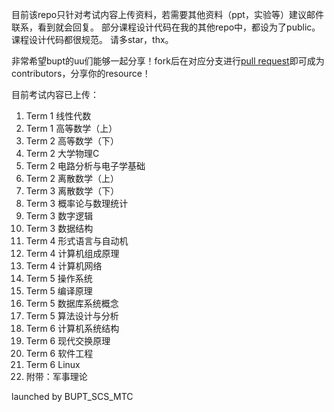 目前该repo只针对考试内容上传资料，若需要其他资料（ppt，实验等）建议邮件联系，看到就会回复。
部分课程设计代码在我的其他repo中，都设为了public。课程设计代码都很规范。
请多star，thx。

非常希望bupt的uu们能够一起分享！fork后在对应分支进行[pull request](https://github.com/Cowboy-Spike-Spiegel/BUPT_SCS_Resources/pulls)即可成为contributors，分享你的resource！

目前考试内容已上传：
1. Term 1 线性代数
2. Term 1 高等数学（上）
3. Term 2 高等数学（下）
4. Term 2 大学物理C
5. Term 2 电路分析与电子学基础
6. Term 2 离散数学（上）
7. Term 3 离散数学（下）
8. Term 3 概率论与数理统计
9. Term 3 数字逻辑
10. Term 3 数据结构
11. Term 4 形式语言与自动机
12. Term 4 计算机组成原理
13. Term 4 计算机网络
14. Term 5 操作系统
15. Term 5 编译原理
16. Term 5 数据库系统概念
17. Term 5 算法设计与分析
18. Term 6 计算机系统结构
19. Term 6 现代交换原理
20. Term 6 软件工程
21. Term 6 Linux
22. 附带：军事理论

launched by BUPT_SCS_MTC
